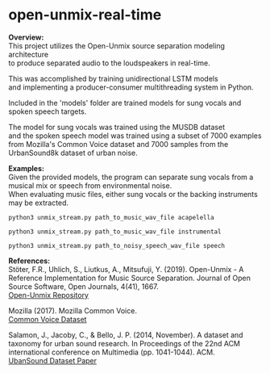 # open-unmix-real-time

<b>Overview:</b><br>
This project utilizes the Open-Unmix source separation modeling architecture <br>
to produce separated audio to the loudspeakers in real-time. <br>

This was accomplished by training unidirectional LSTM models <br>
and implementing a producer-consumer multithreading system in Python. <br>

Included in the 'models' folder are trained models for sung vocals and spoken speech targets.

The model for sung vocals was trained using the MUSDB dataset <br>
and the spoken speech model was trained using a subset of 7000 examples <br>
from Mozilla's Common Voice dataset and 7000 samples from the UrbanSound8k dataset of urban noise. 

<b>Examples:</b><br>
Given the provided models, the program can separate sung vocals from a musical mix or speech from environmental noise.<br>
When evaluating music files, either sung vocals or the backing instruments may be extracted.
```
python3 unmix_stream.py path_to_music_wav_file acapelella
```
```
python3 unmix_stream.py path_to_music_wav_file instrumental
```
```
python3 unmix_stream.py path_to_noisy_speech_wav_file speech
```
<b>References:</b><br>
Stöter, F.R., Uhlich, S., Liutkus, A., Mitsufuji, Y. (2019). Open-Unmix - A Reference Implementation for Music Source Separation. Journal of Open Source Software, Open Journals, 4(41), 1667.<br>
[Open-Unmix Repository](https://github.com/sigsep/open-unmix-pytorch/blob/master/README.md)

Mozilla (2017). Mozilla Common Voice.<br> 
[Common Voice Dataset](https://voice.mozilla.org/en)


Salamon, J., Jacoby, C., & Bello, J. P. (2014, November). A dataset and taxonomy for urban sound research. In Proceedings of the 22nd ACM international conference on Multimedia (pp. 1041-1044). ACM.<br>
[UbanSound Dataset Paper](https://www.researchgate.net/profile/Justin_Salamon/publication/267269056_A_Dataset_and_Taxonomy_for_Urban_Sound_Research/links/544936af0cf2f63880810a84/A-Dataset-and-Taxonomy-for-Urban-Sound-Research.pdf)
